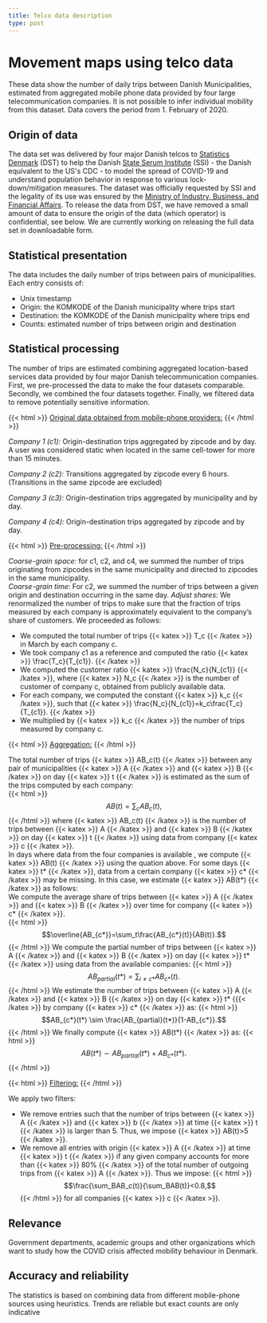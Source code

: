 ```yaml
---
title: Telco data description
type: post
---
```

# Movement maps using telco data

These data show the number of daily trips between Danish Municipalities, estimated from aggregated mobile phone data 
provided by four large telecommunication companies. 
It is not possible to infer individual mobility from this dataset.
Data covers the 
period from 1. February of 2020.

## Origin of data

The data set was delivered by four major Danish telcos to [Statistics Denmark](https://www.dst.dk/da/) (DST) to help the Danish [State Serum Institute](https://en.wikipedia.org/wiki/Statens_Serum_Institut) (SSI) - the Danish equivalent to the US's CDC - to model the spread of COVID-19 and understand population behavior in response to various lock-down/mitigation measures. 
The dataset was officially requested by SSI and the legality of its use was ensured by the [Ministry of Industry, Business, and Financial Affairs](https://eng.em.dk).
To release the data from DST, we have removed a small amount of data to ensure the origin of the data (which operator) is confidential, see below.
We are currently working on releasing the full data set in downloadable form.

## Statistical presentation
The data includes the daily number of trips between pairs of municipalities. Each entry consists of: 
* Unix timestamp
* Origin: the KOMKODE of the Danish municipality where trips start
* Destination: the KOMKODE of the Danish municipality where trips end
* Counts: estimated number of trips between origin and destination

## Statistical processing
The number of trips are estimated combining aggregated location-based services data provided by four major Danish 
telecommunication companies. First, we pre-processed the data to make the four datasets comparable. Secondly, we 
combined the four datasets together. Finally, we filtered data to remove potentially sensitive information.

{{< html >}} <ins>Original data obtained from mobile-phone providers:</ins> {{< /html >}}   

*Company 1 (c1):* Origin-destination trips aggregated by zipcode and by day. A user was considered static when located in 
the same cell-tower for more than 15 minutes.  
  
*Company 2 (c2):* Transitions aggregated by zipcode every 6 hours. (Transitions in the same zipcode are excluded)  
  
*Company 3 (c3):* Origin-destination trips aggregated by municipality and by day.     
  
*Company 4 (c4):* Origin-destination trips aggregated by zipcode and by day.  

{{< html >}} <ins>Pre-processing:</ins> {{< /html >}}  

*Coarse-grain space:* for c1, c2, and c4, we summed the number of trips originating from zipcodes in the same municipality 
and directed to zipcodes in the same municipality.  
*Coarse-grain time*: For c2, we summed the number of trips between a given origin and destination occurring in the same day. 
*Adjust shares:* We renormalized the number of trips to make sure that the fraction of trips measured by each company is 
approximately equivalent to the company’s share of customers. We proceeded as follows:
* We computed the total number of trips {{< katex >}} T_c {{< /katex >}} in March by each company c. 
* We took company c1 as a reference and computed the ratio {{< katex >}} \frac{T_c}{T_{c1}}. {{< /katex >}}
* We computed the customer ratio {{< katex >}} \frac{N_c}{N_{c1}} {{< /katex >}}, where {{< katex >}} N_c {{< /katex >}} 
is the number of customer of company c, obtained from publicly available data.
* For each company, we computed the constant {{< katex >}} k_c {{< /katex >}}, such that {{< katex >}} \frac{N_c}{N_{c1}}=k_c\frac{T_c}{T_{c1}}. {{< /katex >}}
* We multiplied by {{< katex >}} k_c {{< /katex >}} the number of trips measured by company c.  

{{< html >}} <ins>Aggregation:</ins> {{< /html >}}  

The total number of trips {{< katex >}} AB_c(t) {{< /katex >}} between any pair of municipalities {{< katex >}} A {{< /katex >}} 
and {{< katex >}} B {{< /katex >}} on day {{< katex >}} t {{< /katex >}} is estimated as the sum of the trips computed by 
each company:  
{{< html >}} $$AB(t) = \sum_c AB_c(t),$$ {{< /html >}}
where {{< katex >}} AB_c(t) {{< /katex >}} is the number of trips between {{< katex >}} A {{< /katex >}} and 
{{< katex >}} B {{< /katex >}} on day {{< katex >}} t {{< /katex >}} using data from company {{< katex >}} c {{< /katex >}}.  
In days where data from the four companies is available , we compute {{< katex >}} AB(t) {{< /katex >}} using the quation above. For some days {{< katex >}} t* {{< /katex >}}, data from a certain company {{< katex >}} c* {{< /katex >}} may be missing. In this case, 
we estimate {{< katex >}} AB(t*) {{< /katex >}} as follows:  
We compute the average share of trips between {{< katex >}} A {{< /katex >}} and {{< katex >}} B {{< /katex >}} over time for 
company {{< katex >}} c* {{< /katex >}}.  
{{< html >}} $$\overline{AB_{c*}}=\sum_t\frac{AB_{c*}(t)}{AB(t)}.$$ {{< /html >}}
We compute the partial number of trips between {{< katex >}} A {{< /katex >}} and {{< katex >}} B {{< /katex >}} on day 
{{< katex >}} t* {{< /katex >}} using data from the available companies:
{{< html >}} $$AB_{partial}(t*) = \sum_{i\neq c*} AB_{c*}(t).$$ {{< /html >}}
We estimate the number of trips between {{< katex >}} A {{< /katex >}} and {{< katex >}} B {{< /katex >}} on day 
{{< katex >}} t* {{{< /katex >}} by company {{< katex >}} c* {{< /katex >}} as:
{{< html >}} $$AB_{c*}(t*) \sim \frac{AB_{partial}(t*)}{1-AB_{c*}}.$$ {{< /html >}}
We finally compute {{< katex >}} AB(t*) {{< /katex >}} as:
{{< html >}} $$AB(t*) \sim AB_{partial}(t*)+AB_{c*}(t*).$$ {{< /html >}}  

{{< html >}} <ins>Filtering:</ins> {{< /html >}}  

We apply two filters:
* We remove entries such that the number of trips between {{< katex >}} A {{< /katex >}} and {{< katex >}} b {{< /katex >}} 
at time {{< katex >}} t {{< /katex >}} is larger than 5. Thus, we impose {{< katex >}} AB(t)>5 {{< /katex >}}.
* We remove all entries with origin {{< katex >}} A {{< /katex >}} at time {{< katex >}} t {{< /katex >}} if any given 
company accounts for more than {{< katex >}} 80\% {{< /katex >}} of the total number of outgoing trips from {{< katex >}} A {{< /katex >}}.
Thus we impose: 
{{< html >}} $$\frac{\sum_BAB_c(t)}{\sum_BAB(t)}<0.8,$$ {{< /html >}} 
for all companies {{< katex >}} c {{< /katex >}}.

## Relevance 
Government departments, academic groups and other organizations which want to study how the COVID crisis affected 
mobility behaviour in Denmark. 

## Accuracy and reliability
The statistics is based on combining data from different mobile-phone sources using heuristics. Trends are reliable 
but exact counts are only indicative



